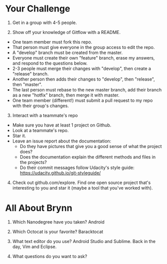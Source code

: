 # Your Challenge

1. Get in a group with 4-5 people.

2. Show off your knowledge of Gitflow with a README.

- One team member must fork this repo.
- That person must give everyone in the group access to edit the repo.
- A "develop" branch must be created from the master.
- Everyone must create their own "feature" branch, erase my answers, and respond to the questions below.
- 2-3 people must merge their changes with "develop", then create a "release" branch.
- Another person then adds their changes to "develop", then "release", then "master".
- The last person must rebase to the new master branch, add their branch as a new "hotfix" branch, then merge it with master.
- One team member (different!) must submit a pull request to my repo with their group's changes.

3. Interact with a teammate's repo

- Make sure you have at least 1 project on Github.
- Look at a teammate's repo.
- Star it.
- Leave an issue report about the documentation: 
  - Do they have pictures that give you a good sense of what the project does?
  - Does the documentation explain the different methods and files in the projects?
  - Do their commit messages follow Udacity's style guide: https://udacity.github.io/git-styleguide/

4. Check out github.com/explore. Find one open source project that's interesting to you and star it (maybe a tool that you've worked with).

# All About Brynn

1. Which Nanodegree have you taken?
Android

2. Which Octocat is your favorite?
Baracktocat

3. What text editor do you use?
Android Studio and Sublime. Back in the day, Vim and Eclipse.

4. What questions do you want to ask?
